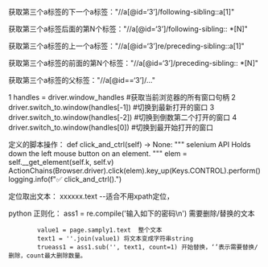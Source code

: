 获取第三个a标签的下一个a标签："//a[@id=‘3’]/following-sibling::a[1]"

获取第三个a标签后面的第N个标签："//a[@id=‘3’]/following-sibling:: *[N]"

获取第三个a标签的上一个a标签："//a[@id=‘3’]re/preceding-sibling::a[1]"

获取第三个a标签的前面的第N个标签："//a[@id=‘3’]/preceding-sibling:: *[N]"

获取第三个a标签的父标签："//a[@id==‘3’]/…"




1 handles = driver.window_handles          #获取当前浏览器的所有窗口句柄
2 driver.switch_to.window(handles[-1])     #切换到最新打开的窗口
3 driver.switch_to.window(handles[-2])     #切换到倒数第二个打开的窗口
4 driver.switch_to.window(handles[0])      #切换到最开始打开的窗口

定义的脚本操作：
    def click_and_ctrl(self) -> None:
        """
        selenium API
        Holds down the left mouse button on an element.
        """
        elem = self.__get_element(self.k, self.v)
        ActionChains(Browser.driver).click(elem).key_up(Keys.CONTROL).perform()
        logging.info(f"✅ click_and_ctrl().")
        
        
定位取出文本：
xxxxxx.text  --适合不用xpath定位，

python 正则化：
            ass1 = re.compile('输入如下的密码\n') 需要删除/替换的文本

            value1 = page.samply1.text  整个文本
            text1 = ''.join(value1) 将文本变成字符串string
            trueass1 = ass1.sub('', text1, count=1) 开始替换，‘’表示需要替换/删除，count最大删除数量。
            
